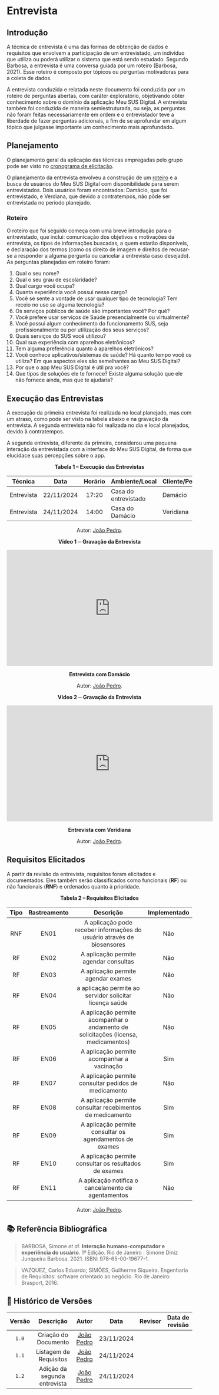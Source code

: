 # Entrevista

## Introdução

A técnica de entrevista é uma das formas de obtenção de dados e requisitos que envolvem a participação de um entrevistado, um indivíduo que utiliza ou poderá utilizar o sistema que está sendo estudado. Segundo Barbosa, a entrevista é uma conversa guiada por um roteiro (Barbosa, 2021). Esse roteiro é composto por tópicos ou perguntas motivadoras para a coleta de dados.

A entrevista conduzida e relatada neste documento foi conduzida por um roteiro de perguntas abertas, com caráter exploratório, objetivando obter conhecimento sobre o domínio da aplicação Meu SUS Digital. A entrevista também foi conduzida de maneira semiestruturada, ou seja, as perguntas não foram feitas necessariamente em ordem e o entrevistador teve a liberdade de fazer perguntas adicionais, a fim de se aprofundar em algum tópico que julgasse importante um conhecimento mais aprofundado.

## Planejamento

O planejamento geral da aplicação das técnicas empregadas pelo grupo pode ser visto no [cronograma de elicitação](../planejamento/cronograma-tecnicas.md).

O planejamento da entrevista envolveu a construção de um [roteiro](#roteiro) e a busca de usuários do Meu SUS Digital com disponibilidade para serem entrevistados. Dois usuários foram encontrados: Damácio, que foi entrevistado, e Verdiana, que devido a contratempos, não pôde ser entrevistada no período planejado.

### Roteiro

O roteiro que foi seguido começa com uma breve introdução para o entrevistado, que inclui: comunicação dos objetivos e motivações da entrevista, os tipos de informações buscadas, a quem estarão disponíveis, e declaração dos termos (como os direito de imagem e direitos de recusar-se a responder a alguma pergunta ou cancelar a entrevista caso desejado). As perguntas planejadas em roteiro foram:

1. Qual o seu nome?
2. Qual o seu grau de escolaridade?
3. Qual cargo você ocupa?
4. Quanta experiência você possui nesse cargo?
5. Você se sente a vontade de usar qualquer tipo de tecnologia? Tem receio no uso se alguma tecnologia?
6. Os serviços públicos de saúde são importantes você? Por quê?
7. Você prefere usar serviços de Saúde presencialmente ou virtualmente?
8. Você possui algum conhecimento do funcionamento SUS, seja profissionalmente ou por utilização dos seus serviços?
9. Quais serviços do SUS você utilizou?
10. Qual sua experiência com aparelhos eletrônicos?
11. Tem alguma preferência quanto à aparelhos eletrônicos?
12. Você conhece aplicativos/sistemas de saúde? Há quanto tempo você os utiliza? Em que aspectos eles são semelhantes ao Meu SUS Digital?
13. Por que o app Meu SUS Digital é útil pra você?
14. Que tipos de soluções ele te fornece? Existe alguma solução que ele não fornece ainda, mas que te ajudaria?

## Execução das Entrevistas

A execução da primeira entrevista foi realizada no local planejado, mas com um atraso, como pode ser visto na tabela abaixo e na gravação da entrevista. A segunda entrevista não foi realizada no dia e local planejados, devido à contratempos.

A segunda entrevista, diferente da primeira, considerou uma pequena interação da entrevistada com a interface do Meu SUS Digital, de forma que elucidace suas percepções sobre o app.

<div align="center">
    <p><strong>Tabela 1 – Execução das Entrevistas</strong></p>
</div>

| Técnica | Data | Horário | Ambiente/Local | Cliente/Persona | Responsável(eis) |
| ------- | :--: | :-----: | ----- | --------------- | ------------- |
| Entrevista | 22/11/2024 | 17:20 | Casa do entrevistado | Damácio | [João Pedro](https://github.com/JoosPerro) |
| Entrevista | 24/11/2024 | 14:00 | Casa do Damácio | Veridiana | [João Pedro](https://github.com/JoosPerro) |

<div align="center">
    <p>Autor: <a href="https://github.com/JoosPerro">João Pedro</a>.</p>
</div>

<div align="center">
    <p><strong>Vídeo 1 ─ Gravação da Entrevista</strong></p>

<iframe width="560" height="315" src="https://www.youtube.com/embed/JCqsTKHLMBQ?si=b3hYLv9Tk_VGs_5k" frameborder="0" allowfullscreen></iframe>
    <p><strong>Entrevista com Damácio<em></em></strong></p>
    <p>Autor: <a href="https://github.com/JoosPerro">João Pedro</a>.</p>
</div>

<div align="center">
    <p><strong>Vídeo 2 ─ Gravação da Entrevista</strong></p>


<iframe width="560" height="315" src="https://www.youtube.com/embed/NaoBLobf0Bo?si=dDnX4-giqXhwFk96" frameborder="0" allowfullscreen></iframe>
    <p><strong>Entrevista com Veridiana<em></em></strong></p>
    <p>Autor: <a href="https://github.com/JoosPerro">João Pedro</a>.</p>
</div>


## Requisitos Elicitados

A partir da revisão da entrevista, requisitos foram elicitados e documentados. Eles também serão classificados como funcionais (**RF**) ou não funcionais (**RNF**) e ordenados quanto à prioridade.

<div align="center">
    <p><strong>Tabela 2 – Requisitos Elicitados</strong></p>
</div>

<center>

| Tipo | Rastreamento | Descrição | Implementado |
| :-:  | :----------: | :-------: | :----------: |
| RNF  | EN01 | A aplicação pode receber informações do usuário através de biosensores | Não |
| RF   | EN02 | A aplicação permite agendar consultas | Não |
| RF   | EN03 | A aplicação permite agendar exames | Não |
| RF   | EN04 | a aplicação permite ao servidor solicitar licença saúde | Não |
| RF   | EN05 | A aplicação permite acompanhar o andamento de solicitações (licensa, medicamentos) | Não |
| RF   | EN06 | A aplicação permite acompanhar a vacinação | Sim |
| RF   | EN07 | A aplicação permite consultar pedidos de medicamento | Não |
| RF   | EN08 | A aplicação permite consultar recebimentos de medicamento | Sim |
| RF   | EN09 | A aplicação permite consultar os agendamentos de exames | Sim |
| RF   | EN10 | A aplicação permite consultar os resultados de exames | Sim |
| RF   | EN11 | A aplicação notifica o cancelamento de agentamentos | Não |

</center>

<div align="center">
    <p>Autor: <a href="https://github.com/JoosPerro">João Pedro</a>.</p>
</div>

## 📚 Referência Bibliográfica

> BARBOSA, Simone *et al*. **Interação humano-computador e experiência do
usuário**. 1ª Edição. Rio de Janeiro : Simone Diniz Junqueira
Barbosa. 2021. ISBN: 978-65-00-19677-1.

> VAZQUEZ, Carlos Eduardo; SIMÕES, Guilherme Siqueira. Engenharia de Requisitos: software orientado ao negócio. Rio de Janeiro: Brasport, 2016.

## 📑 Histórico de Versões

| Versão |          Descrição              |     Autor      |      Data      |   Revisor     |    Data de revisão    |  
|:------:|:-------------------------------:|:--------------:|:--------------:|:-------------:|:---------------------:|
| `1.0`  | Criação do Documento | [João Pedro](https://github.com/JoosPerro)| 23/11/2024   | |  |
| `1.1`  | Listagem de Requisitos | [João Pedro](https://github.com/JoosPerro)| 24/11/2024   | |  |
| `1.2`  | Adição da segunda entrevista | [João Pedro](https://github.com/JoosPerro)| 24/11/2024   | |  |
